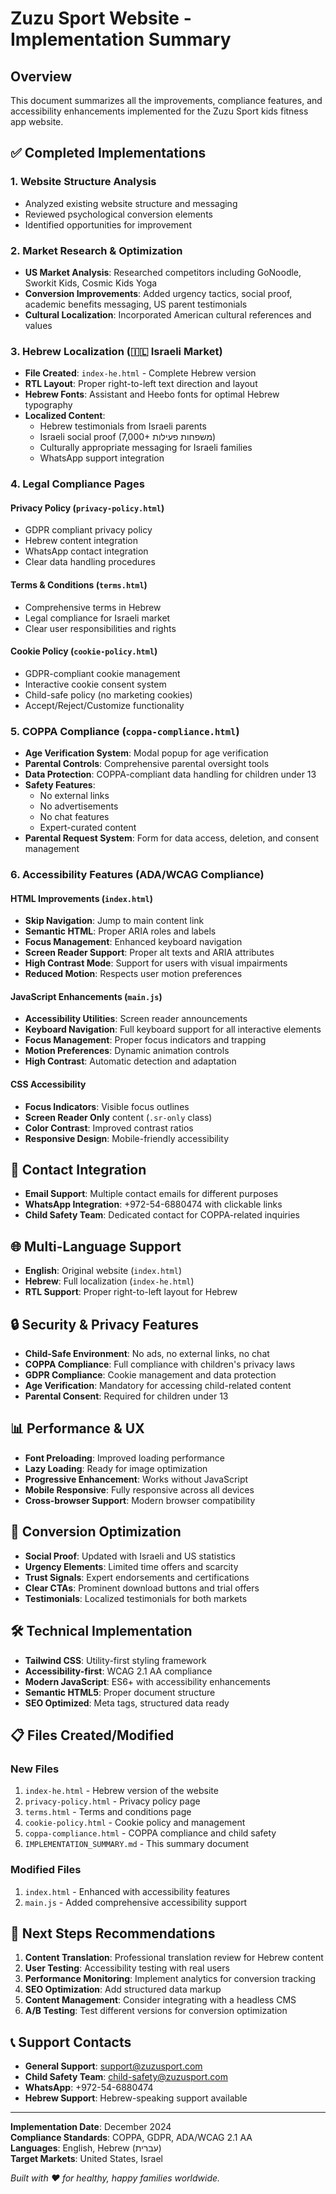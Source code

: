 # Zuzu Sport Website - Implementation Summary

## Overview
This document summarizes all the improvements, compliance features, and accessibility enhancements implemented for the Zuzu Sport kids fitness app website.

## ✅ Completed Implementations

### 1. Website Structure Analysis
- Analyzed existing website structure and messaging
- Reviewed psychological conversion elements
- Identified opportunities for improvement

### 2. Market Research & Optimization
- **US Market Analysis**: Researched competitors including GoNoodle, Sworkit Kids, Cosmic Kids Yoga
- **Conversion Improvements**: Added urgency tactics, social proof, academic benefits messaging, US parent testimonials
- **Cultural Localization**: Incorporated American cultural references and values

### 3. Hebrew Localization (🇮🇱 Israeli Market)
- **File Created**: `index-he.html` - Complete Hebrew version
- **RTL Layout**: Proper right-to-left text direction and layout
- **Hebrew Fonts**: Assistant and Heebo fonts for optimal Hebrew typography
- **Localized Content**: 
  - Hebrew testimonials from Israeli parents
  - Israeli social proof (7,000+ משפחות פעילות)
  - Culturally appropriate messaging for Israeli families
  - WhatsApp support integration

### 4. Legal Compliance Pages

#### Privacy Policy (`privacy-policy.html`)
- GDPR compliant privacy policy
- Hebrew content integration
- WhatsApp contact integration
- Clear data handling procedures

#### Terms & Conditions (`terms.html`) 
- Comprehensive terms in Hebrew
- Legal compliance for Israeli market
- Clear user responsibilities and rights

#### Cookie Policy (`cookie-policy.html`)
- GDPR-compliant cookie management
- Interactive cookie consent system
- Child-safe policy (no marketing cookies)
- Accept/Reject/Customize functionality

### 5. COPPA Compliance (`coppa-compliance.html`)
- **Age Verification System**: Modal popup for age verification
- **Parental Controls**: Comprehensive parental oversight tools
- **Data Protection**: COPPA-compliant data handling for children under 13
- **Safety Features**: 
  - No external links
  - No advertisements
  - No chat features
  - Expert-curated content
- **Parental Request System**: Form for data access, deletion, and consent management

### 6. Accessibility Features (ADA/WCAG Compliance)

#### HTML Improvements (`index.html`)
- **Skip Navigation**: Jump to main content link
- **Semantic HTML**: Proper ARIA roles and labels
- **Focus Management**: Enhanced keyboard navigation
- **Screen Reader Support**: Proper alt texts and ARIA attributes
- **High Contrast Mode**: Support for users with visual impairments
- **Reduced Motion**: Respects user motion preferences

#### JavaScript Enhancements (`main.js`)
- **Accessibility Utilities**: Screen reader announcements
- **Keyboard Navigation**: Full keyboard support for all interactive elements
- **Focus Management**: Proper focus indicators and trapping
- **Motion Preferences**: Dynamic animation controls
- **High Contrast**: Automatic detection and adaptation

#### CSS Accessibility
- **Focus Indicators**: Visible focus outlines
- **Screen Reader Only** content (`.sr-only` class)
- **Color Contrast**: Improved contrast ratios
- **Responsive Design**: Mobile-friendly accessibility

## 📱 Contact Integration
- **Email Support**: Multiple contact emails for different purposes
- **WhatsApp Integration**: +972-54-6880474 with clickable links
- **Child Safety Team**: Dedicated contact for COPPA-related inquiries

## 🌐 Multi-Language Support
- **English**: Original website (`index.html`)
- **Hebrew**: Full localization (`index-he.html`)
- **RTL Support**: Proper right-to-left layout for Hebrew

## 🔒 Security & Privacy Features
- **Child-Safe Environment**: No ads, no external links, no chat
- **COPPA Compliance**: Full compliance with children's privacy laws
- **GDPR Compliance**: Cookie management and data protection
- **Age Verification**: Mandatory for accessing child-related content
- **Parental Consent**: Required for children under 13

## 📊 Performance & UX
- **Font Preloading**: Improved loading performance
- **Lazy Loading**: Ready for image optimization
- **Progressive Enhancement**: Works without JavaScript
- **Mobile Responsive**: Fully responsive across all devices
- **Cross-browser Support**: Modern browser compatibility

## 🎯 Conversion Optimization
- **Social Proof**: Updated with Israeli and US statistics
- **Urgency Elements**: Limited time offers and scarcity
- **Trust Signals**: Expert endorsements and certifications
- **Clear CTAs**: Prominent download buttons and trial offers
- **Testimonials**: Localized testimonials for both markets

## 🛠 Technical Implementation
- **Tailwind CSS**: Utility-first styling framework
- **Accessibility-first**: WCAG 2.1 AA compliance
- **Modern JavaScript**: ES6+ with accessibility enhancements
- **Semantic HTML5**: Proper document structure
- **SEO Optimized**: Meta tags, structured data ready

## 📋 Files Created/Modified

### New Files
1. `index-he.html` - Hebrew version of the website
2. `privacy-policy.html` - Privacy policy page
3. `terms.html` - Terms and conditions page
4. `cookie-policy.html` - Cookie policy and management
5. `coppa-compliance.html` - COPPA compliance and child safety
6. `IMPLEMENTATION_SUMMARY.md` - This summary document

### Modified Files
1. `index.html` - Enhanced with accessibility features
2. `main.js` - Added comprehensive accessibility support

## 🚀 Next Steps Recommendations
1. **Content Translation**: Professional translation review for Hebrew content
2. **User Testing**: Accessibility testing with real users
3. **Performance Monitoring**: Implement analytics for conversion tracking
4. **SEO Optimization**: Add structured data markup
5. **Content Management**: Consider integrating with a headless CMS
6. **A/B Testing**: Test different versions for conversion optimization

## 📞 Support Contacts
- **General Support**: support@zuzusport.com
- **Child Safety Team**: child-safety@zuzusport.com  
- **WhatsApp**: +972-54-6880474
- **Hebrew Support**: Hebrew-speaking support available

---

**Implementation Date**: December 2024  
**Compliance Standards**: COPPA, GDPR, ADA/WCAG 2.1 AA  
**Languages**: English, Hebrew (עברית)  
**Target Markets**: United States, Israel  

*Built with ❤️ for healthy, happy families worldwide.*